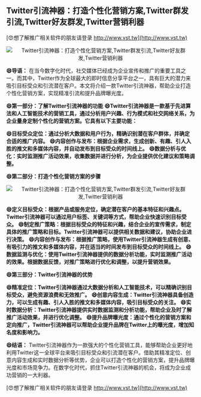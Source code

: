 ## **Twitter引流神器：打造个性化营销方案,Twitter群发引流,Twitter好友群发,Twitter营销利器**

[😍想了解推广相关软件的朋友请登录 http://www.vst.tw](http://www.vst.tw)

 <center><img src="https://vst.tw/MP4/tuiguang/png/6.png" alt="Twitter引流神器：打造个性化营销方案,Twitter群发引流,Twitter好友群发,Twitter营销利器"></center>

**😄导语：**
在当今数字化时代，社交媒体已经成为企业宣传和推广的重要工具之一。而其中，Twitter作为全球最大的即时信息分享平台之一，具有巨大的潜力来吸引目标受众和引流潜在客户。本文将介绍一款Twitter引流神器，帮助企业打造个性化营销方案，实现精准引流和提升品牌曝光度。

**😄第一部分：了解Twitter引流神器的功能**
**😄Twitter引流神器是一款基于先进算法和人工智能技术的营销工具，通过分析用户兴趣、行为模式和社交网络关系，为企业量身定制个性化的营销方案。它具有以下主要功能：**

**😄目标受众定位：通过分析大数据和用户行为，精确识别潜在客户群体，并确定合适的推广内容。**
**😄内容创作与发布：根据企业需求，生成创新、有趣、引人入胜的推文和多媒体内容，并自动发布到目标受众的时间线上。**
**😄数据分析与优化：实时监测推广活动效果，收集数据并进行分析，为企业提供优化建议和策略调整。**

**😄第二部分：打造个性化营销方案的步骤**

 <center><img src="https://vst.tw/MP4/tuiguang/png/6.png" alt="Twitter引流神器：打造个性化营销方案,Twitter群发引流,Twitter好友群发,Twitter营销利器"></center>

**😄定义目标受众：根据产品或服务定位，确定潜在客户的基本特征和兴趣点。Twitter引流神器可以通过用户标签、关键词等方式，帮助企业快速识别目标受众。**
**😄制定推广策略：根据目标受众的特征和兴趣，结合企业的宣传需求，制定具体的推广策略和目标。Twitter引流神器可以提供相关数据和建议，协助企业进行决策。**
**😄内容创作与发布：根据推广策略，使用Twitter引流神器生成有创意、有吸引力的推文和多媒体内容，并在适当的时间发布到目标受众的时间线上。**
**😄数据监测与优化：使用Twitter引流神器提供的数据分析功能，实时监测推广活动的效果。根据数据反馈，对推广策略进行优化和调整，以提升营销效果。**

**😄第三部分：Twitter引流神器的优势**

**😄精准定位：Twitter引流神器通过大数据分析和人工智能技术，可以精确识别目标受众，避免资源浪费和无效推广。**
**😄创意内容生成：Twitter引流神器具备创造力，可以生成有趣、引人入胜的推文和多媒体内容，吸引目标受众的关注。**
**😄实时数据分析：Twitter引流神器提供实时数据监测和分析功能，帮助企业及时了解推广活动效果，并进行优化调整。**
**😄提升品牌曝光度：通过个性化的营销方案和定向推广，Twitter引流神器可以帮助企业提升品牌在Twitter上的曝光度，增加知名度和影响力。**

**😄结语：**
Twitter引流神器作为一款强大的个性化营销工具，能够帮助企业更好地利用Twitter这一全球平台来吸引目标受众和引流潜在客户。借助其精准定位、创意内容生成和实时数据分析等优势，企业可以打造个性化的营销方案，提升品牌曝光度和市场竞争力。在数字化时代，抓住Twitter引流神器的机会，将成为企业成功营销的一大利器。

[😍想了解推广相关软件的朋友请登录 http://www.vst.tw](http://www.vst.tw)



